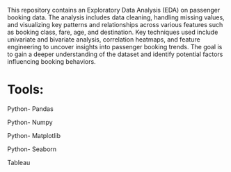 This repository contains an Exploratory Data Analysis (EDA) on passenger booking data. The analysis includes data cleaning, handling missing values, and visualizing key patterns and relationships across various features such as booking class, fare, age, and destination. Key techniques used include univariate and bivariate analysis, correlation heatmaps, and feature engineering to uncover insights into passenger booking trends. The goal is to gain a deeper understanding of the dataset and identify potential factors influencing booking behaviors.

# Tools:
Python- Pandas

Python- Numpy

Python- Matplotlib

Python- Seaborn

Tableau



